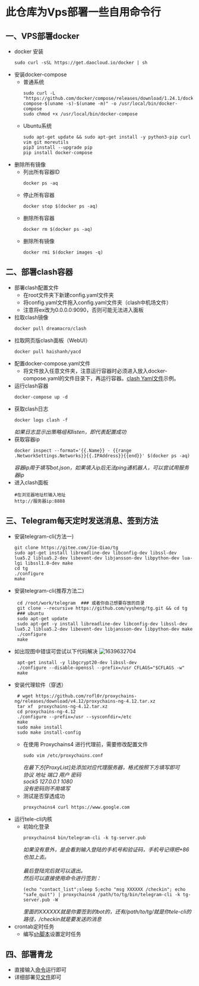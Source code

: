 # 此仓库为Vps部署一些自用命令行
## 一、VPS部署docker
 - docker 安装
   ```
   sudo curl -sSL https://get.daocloud.io/docker | sh
   ```
 - 安装docker-compose
   - 普通系统
     ```
     sudo curl -L "https://github.com/docker/compose/releases/download/1.24.1/docker-compose-$(uname -s)-$(uname -m)" -o /usr/local/bin/docker-compose
     sudo chmod +x /usr/local/bin/docker-compose
     ```
   - Ubuntu系统
     ```
     sudo apt-get update && sudo apt-get install -y python3-pip curl vim git moreutils
     pip3 install --upgrade pip
     pip install docker-compose
     ```
  - 删除所有镜像
    - 列出所有容器ID
      ```
      docker ps -aq
      ```
    - 停止所有容器
      ```
      docker stop $(docker ps -aq)
      ```
    - 删除所有容器
      ```
      docker rm $(docker ps -aq)
      ```  
    - 删除所有镜像
      ```
      docker rmi $(docker images -q)
      ```  
 ## 二、部署clash容器
  - 部署clash配置文件
    -  在root文件夹下新建config.yaml文件夹
    -  将config.yaml文件拖入config.yaml文件夹（clash中机场文件）
    -  注意将ex改为0.0.0.0:9090，否则可能无法进入面板
  - 拉取clash镜像
    ```
    docker pull dreamacro/clash
    ```
  - 拉取网页版clash面板（WebUI）
    ```
    docker pull haishanh/yacd
    ```
  - 配置docker-compose.yaml文件
    - 将文件放入任意文件夹，注意运行容器时必须进入放入docker-compose.yaml的文件目录下，再运行容器。[clash Yaml文件](https://raw.githubusercontent.com/Yu1zzZ/Service/main/docker-compose.yaml)示例。
   - 运行clash容器
      ```
      docker-compose up -d
      ```
   - 获取clash日志
     ```
     docker logs clash -f
     ```
     _如果日志显示出策略组和listen，即代表配置成功_
   - 获取容器ip
     ```
     docker inspect --format='{{.Name}} - {{range .NetworkSettings.Networks}}{{.IPAddress}}{{end}}' $(docker ps -aq)
     ```
     _容器ip用于填写bot.json，如果填入ip后无法ping通机器人，可以尝试用服务器ip_
   - 进入clash面板
     ```
     #在浏览器地址栏输入地址
     http://服务器ip:8888
     ```
 ## 三、Telegram每天定时发送消息、签到方法
  - 安装telegram-cli(方法一)
    ```
    git clone https://gitee.com/Jie-Qiao/tg
    sudo apt-get install libreadline-dev libconfig-dev libssl-dev lua5.2 liblua5.2-dev libevent-dev libjansson-dev libpython-dev lua-lgi libssl1.0-dev make
    cd tg
    ./configure
    make
    ```
  - 安装telegram-cli(推荐方法二)
    ```
     cd /root/work/telegram  ### 或者你自己想要存放的目录
     git clone --recursive https://github.com/vysheng/tg.git && cd tg
     ### ubuntu
     sudo apt-get update
     sudo apt-get -y install libreadline-dev libconfig-dev libssl-dev lua5.2 liblua5.2-dev libevent-dev libjansson-dev libpython-dev make
     ./configure
     make
    ```
   - 如出现图中错误可尝试以下代码解决
      ![1639632704](https://user-images.githubusercontent.com/60965636/128515507-e19a79bf-7aa4-4841-a366-36df6e56ef74.png)
     ```
      apt-get install -y libgcrypt20-dev libssl-dev
      ./configure --disable-openssl --prefix=/usr CFLAGS="$CFLAGS -w"
      make
     ```
   - 安装代理软件（穿透）
     ```
      # wget https://github.com/rofl0r/proxychains-ng/releases/download/v4.12/proxychains-ng-4.12.tar.xz
      tar xf  proxychains-ng-4.12.tar.xz
      cd proxychains-ng-4.12
      ./configure --prefix=/usr --sysconfdir=/etc
      make
      sudo make install
      sudo make install-config
      ```
     - 在使用 Proxychains4 进行代理前，需要修改配置文件
       ```
       sudo vim /etc/proxychains.conf
       ```
       _在最下方[ProxyList]处添加对应代理服务器，格式按照下方填写即可<br>_
       _协议 地址 端口 用户 密码<br>_
         _sock5 127.0.0.1 1080<br>_
         _没有密码则不用填写_
     - 测试是否穿透成功
       ```
       proxychains4 curl https://www.google.com
       ```
   - 运行tele-cli内核
     - 初始化登录
       ```
       proxychains4 bin/telegram-cli -k tg-server.pub
       ```
       _如果没有意外，是会看到输入登陆的手机号和验证码，手机号记得把+86也加上去。<br>_\
       _最后登陆完后就可以退出。<br>_
       _然后可以直接使用命令进行签到：<br>_
       ```
       (echo "contact_list";sleep 5;echo "msg XXXXXX /checkin"; echo "safe_quit") | proxychains4 /path/to/tg/bin/telegram-cli -k tg-server.pub -W
       ```
       _里面的XXXXXX就是你要签到的bot的，还有/path/to/tg/就是你tele-cli的路径，/checkin就是要发送的消息_
   - crontab定时任务
     - 编写[sh脚本](https://raw.githubusercontent.com/Yu1zzZ/Service/main/%E7%A4%BA%E4%BE%8Bsh%E8%84%9A%E6%9C%AC)设置定时任务
 ## 四、部署青龙
   - 直接输入[命令](https://raw.githubusercontent.com/Yu1zzZ/Service/main/%E5%88%9B%E5%BB%BA%E9%9D%92%E9%BE%99%E5%91%BD%E4%BB%A4%E8%A1%8C%E7%A4%BA%E4%BE%8B)运行即可
   - 详细部署见[文件](https://raw.githubusercontent.com/Yu1zzZ/Service/main/%E9%9D%92%E9%BE%99%E6%96%87%E4%BB%B6)即可
